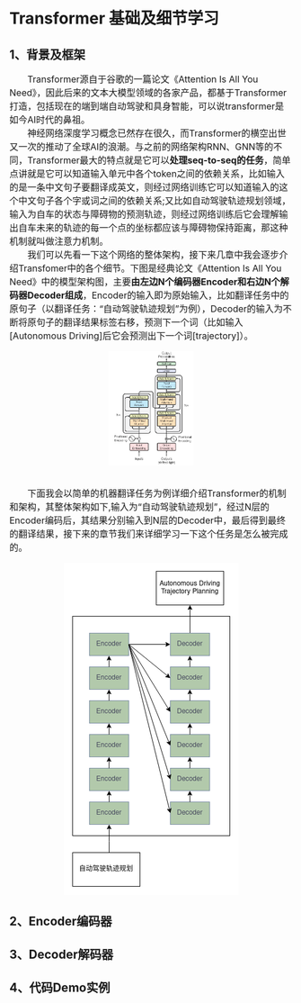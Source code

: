 # Transformer 基础及细节学习

## 1、背景及框架
<font size=3>

&emsp;&emsp;Transformer源自于谷歌的一篇论文《Attention Is All You Need》，因此后来的文本大模型领域的各家产品，都基于Transformer打造，包括现在的端到端自动驾驶和具身智能，可以说transformer是如今AI时代的鼻祖。  
&emsp;&emsp;神经网络深度学习概念已然存在很久，而Transformer的横空出世又一次的推动了全球AI的浪潮。与之前的网络架构RNN、GNN等的不同，Transformer最大的特点就是它可以**处理seq-to-seq的任务**，简单点讲就是它可以知道输入单元中各个token之间的依赖关系，比如输入的是一条中文句子要翻译成英文，则经过网络训练它可以知道输入的这个中文句子各个字或词之间的依赖关系;又比如自动驾驶轨迹规划领域，输入为自车的状态与障碍物的预测轨迹，则经过网络训练后它会理解输出自车未来的轨迹的每一个点的坐标都应该与障碍物保持距离，那这种机制就叫做注意力机制。  
&emsp;&emsp;我们可以先看一下这个网络的整体架构，接下来几章中我会逐步介绍Transfomer中的各个细节。下图是经典论文《Attention Is All You Need》中的模型架构图，主要**由左边N个编码器Encoder和右边N个解码器Decoder组成**，Encoder的输入即为原始输入，比如翻译任务中的原句子（以翻译任务：“自动驾驶轨迹规划”为例），Decoder的输入为不断将原句子的翻译结果标签右移，预测下一个词（比如输入[Autonomous Driving]后它会预测出下一个词[trajectory]）。

<div align="center">
  <img src="./images/transformer_source.png" alt="描述" style="display: block; margin: 0 auto;width: 30%; max-width: 500px;"/>
</div>&nbsp;

&emsp;&emsp;下面我会以简单的机器翻译任务为例详细介绍Transformer的机制和架构，其整体架构如下,输入为“自动驾驶轨迹规划”，经过N层的Encoder编码后，其结果分别输入到N层的Decoder中，最后得到最终的翻译结果，接下来的章节我们来详细学习一下这个任务是怎么被完成的。

<div align="center">
  <img src="./images/transformer_1.png" alt="描述" style="display: block; margin: 0 auto;"/>
</div>
</font>

## 2、Encoder编码器


## 3、Decoder解码器

## 4、代码Demo实例
